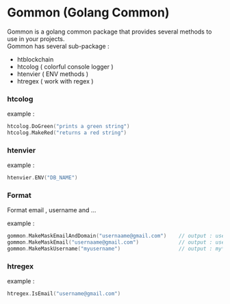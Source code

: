 # Gommon (Golang Common)

Gommon is a golang common package that provides several methods to use in your projects.<br>
Gommon has several sub-package :

- htblockchain
- htcolog ( colorful console logger )
- htenvier ( ENV methods )
- htregex  ( work with regex )

### htcolog

example :

```go
htcolog.DoGreen("prints a green string")
htcolog.MakeRed("returns a red string")
```

### htenvier

example :

```go
htenvier.ENV("DB_NAME")
```

### Format
Format email , username and ...

example :

```go
gommon.MakeMaskEmailAndDomain("usernaame@gmail.com")    // output : use***@gm**.com
gommon.MakeMaskEmail("usernaame@gmail.com")             // output : use***@gmail.com
gommon.MakeMaskUsername("myusername")                   // output : my***me
```

### htregex

example :

```go
htregex.IsEmail("username@gmail.com")
```
